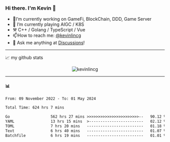 ### Hi there. I'm Kevin 👋

- 🔭I’m currently working on GameFi, BlockChain, DDD, Game Server
- 🌱 I’m currently playing AIGC / K8S
-   :hammer_and_pick: C++ / Golang / TypeScript / Vue
- 📫How to reach me: [@kevinlincg](https://twitter.com/kevinlincg) 
-   :thought_balloon: Ask me anything at [Discussions](https://github.com/kevinlincg/kevinlincg/issues/new)!

---

📈 my github stats

<p align="center"> <img src="https://github-readme-stats-ouuan.vercel.app/api?username=kevinlincg&theme=dark&show_icons=true&count_private=true" alt="kevinlincg" />

---

#### :bar_chart: 

<!--START_SECTION:waka-->

```txt
From: 09 November 2022 - To: 01 May 2024

Total Time: 624 hrs 7 mins

Go                  562 hrs 27 mins >>>>>>>>>>>>>>>>>>>>>>>--   90.12 %
YAML                13 hrs 15 mins  >------------------------   02.12 %
TOML                7 hrs 20 mins   -------------------------   01.18 %
Text                6 hrs 40 mins   -------------------------   01.07 %
Batchfile           6 hrs 19 mins   -------------------------   01.01 %
```

<!--END_SECTION:waka-->
